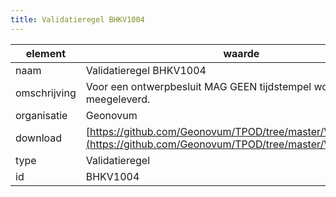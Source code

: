 ```yaml
---
title: Validatieregel BHKV1004
---
```


|element|waarde|
|-----|------|
| naam  |Validatieregel BHKV1004|
| omschrijving  |Voor een ontwerpbesluit MAG GEEN tijdstempel worden meegeleverd.|
| organisatie  |Geonovum|
| download  | [https://github.com/Geonovum/TPOD/tree/master/Validatieregels](https://github.com/Geonovum/TPOD/tree/master/Validatieregels)|
| type  |Validatieregel|
| id  |BHKV1004|

